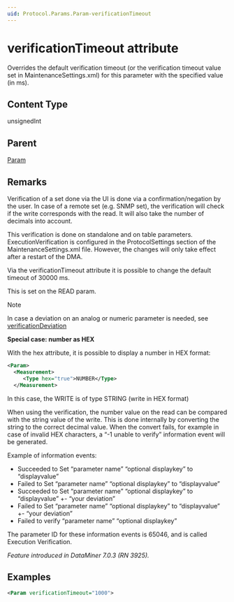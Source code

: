```yaml
---
uid: Protocol.Params.Param-verificationTimeout
---
```


# verificationTimeout attribute

Overrides the default verification timeout (or the verification timeout value set in MaintenanceSettings.xml) for this parameter with the specified value (in ms).

## Content Type

unsignedInt

## Parent

[Param](xref:Protocol.Params.Param)

## Remarks

Verification of a set done via the UI is done via a confirmation/negation by the user. In case of a remote set (e.g. SNMP set), the verification will check if the write corresponds with the read. It will also take the number of decimals into account.

This verification is done on standalone and on table parameters. ExecutionVerification is configured in the ProtocolSettings section of the MaintenanceSettings.xml file. However, the changes will only take effect after a restart of the DMA.

Via the verificationTimeout attribute it is possible to change the default timeout of 30000 ms.

This is set on the READ param.

> [!NOTE]
> In case a deviation on an analog or numeric parameter is needed, see [verificationDeviation](xref:Protocol.Params.Param.Measurement.Type-verificationDeviation)

**Special case: number as HEX**

With the hex attribute, it is possible to display a number in HEX format:

```xml
<Param>
  <Measurement>
     <Type hex="true">NUMBER</Type>
  </Measurement>
```

In this case, the WRITE is of type STRING (write in HEX format)

When using the verification, the number value on the read can be compared with the string value of the write. This is done internally by converting the string to the correct decimal value. When the convert fails, for example in case of invalid HEX characters, a “-1 unable to verify” information event will be generated.

Example of information events:

- Succeeded to Set “parameter name” “optional displaykey” to “displayvalue”
- Failed to Set “parameter name” “optional displaykey” to “displayvalue”
- Succeeded to Set “parameter name” “optional displaykey” to “displayvalue” +- “your deviation”
- Failed to Set “parameter name” “optional displaykey” to “displayvalue” +- “your deviation”
- Failed to verify “parameter name” “optional displaykey”

The parameter ID for these information events is 65046, and is called Execution Verification.

*Feature introduced in DataMiner 7.0.3 (RN 3925).*

## Examples

```xml
<Param verificationTimeout="1000">
```
